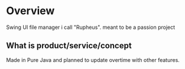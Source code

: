 # Overview

Swing UI file manager i call "Rupheus". meant to be a passion project

## What is product/service/concept
Made in Pure Java and planned to update overtime with other features.

